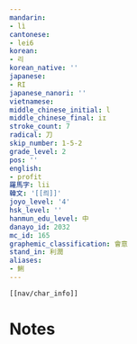 ```yaml
---
mandarin:
- lì
cantonese:
- lei6
korean:
- 리
korean_native: ''
japanese:
- RI
japanese_nanori: ''
vietnamese:
middle_chinese_initial: l
middle_chinese_final: iɪ
stroke_count: 7
radical: 刀
skip_number: 1-5-2
grade_level: 2
pos: ''
english:
- profit
羅馬字: lii
韓文: '[[릐]]'
joyo_level: '4'
hsk_level: ''
hanmun_edu_level: 中
danayo_id: 2032
mc_id: 165
graphemic_classification: 會意
stand_in: 利潤
aliases:
- 鯏
---
```

```meta-bind-embed
[[nav/char_info]]
```

# Notes
